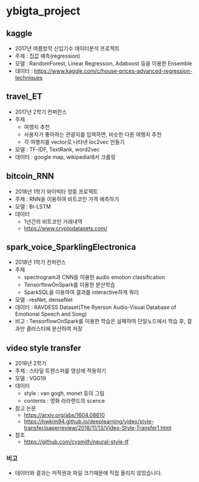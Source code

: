 # ybigta_project

 ## kaggle
 - 2017년 여름방학 신입기수 데이터분석 프로젝트
 - 주제 : 집값 예측(regression)
 - 모델 : RandomForest, Linear Regression, Adaboost 등을 이용한 Ensemble 
 - 데이터 : https://www.kaggle.com/c/house-prices-advanced-regression-techniques

## travel_ET
- 2017년 2학기 컨퍼런스
- 주제
  - 여행지 추천
  - 사용자가 좋아하는 관광지를 입력하면, 비슷한 다른 여행지 추천
  - 각 여행지를 vector로 나타낸 loc2vec 만들기
- 모델 : TF-IDF, TextRank, word2vec
- 데이터 : google map, wikipedia에서 크롤링

## bitcoin_RNN
- 2018년 1학기 와이빅타 엉뚱 프로젝트
- 주제 : RNN을 이용하여 비트코인 가격 예측하기
- 모델 : Bi-LSTM
- 데이터 
  - 1년간의 비트코인 거래내역
  - https://www.cryptodatasets.com/
  
## spark_voice_SparklingElectronica	
- 2018년 1학기 컨퍼런스
- 주제
  - spectrogram과 CNN을 이용한 audio emotion classification
  - TensorflowOnSpark를 이용한 분산학습
  - SparkSQL을 이용하여 결과를 interactive하게 쿼리
- 모델 : resNet, denseNet
- 데이터 : RAVDESS Dataset(The Ryerson Audio-Visual Database of Emotional Speech and Song)
- 비고 : TensorflowOnSpark를 이용한 학습은 실패하여 단일노드에서 학습 후, 결과만 클러스터에 분산하여 저장

## video style transfer
- 2018년 2학기
- 주제 : 스타일 트랜스퍼를 영상에 적용하기 
- 모델 : VGG19
- 데이터 
  - style : van gogh, monet 등의 그림
  - contents : 영화 라라랜드의 scence
- 참고 논문 
  - https://arxiv.org/abs/1604.08610
  - https://hwkim94.github.io/deeplearning/video/style-transfer/paperreview/2018/11/13/Video-Style-Transfer1.html
- 참조
  - https://github.com/cysmith/neural-style-tf
  
### 비고
- 데이터와 결과는 저작권과 파일 크기때문에 직접 올리지 않았습니다.
